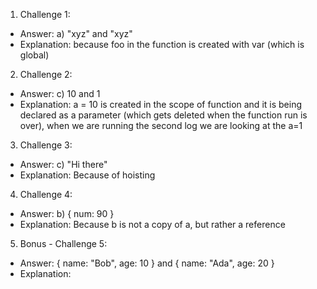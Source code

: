 1. Challenge 1:
  - Answer: a) "xyz" and "xyz"
  - Explanation: because foo in the function is created with var (which is global)


2. Challenge 2:
  - Answer: c) 10 and 1
  - Explanation: a = 10 is created in the scope of function and it is being declared as a parameter (which gets deleted when the function run is over), when we are running the second log we are looking at the a=1


3. Challenge 3: 
  - Answer: c) "Hi there"
  - Explanation: Because of hoisting  


4. Challenge 4:
  - Answer: b) { num: 90 }
  - Explanation: Because b is not a copy of a, but rather a reference


5. Bonus - Challenge 5:
  - Answer: { name: "Bob", age: 10 } and { name: "Ada", age: 20 }
  - Explanation: 
